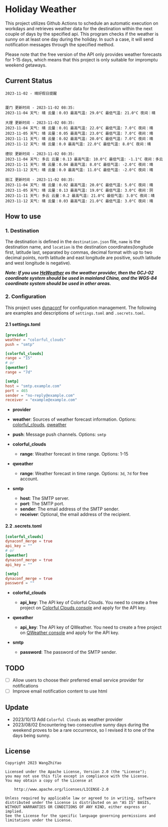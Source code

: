# Holiday Weather

This project utilizes Github Actions to schedule an automatic execution on workdays and retrieves weather data for the destination within the next couple of days by the  specified api.
This program checks if the weather is sunny on at least one day during the holiday. In such a case, it will send notification messages through the specified method.

Please note that the free version of the API only provides weather forecasts for 1-15 days, which means that this project is only suitable for impromptu weekend getaways.

## Current Status

```
2023-11-02 - 晴好假日提醒


厦门 更新时间 - 2023-11-02 08:35:
2023-11-04 天气: 晴 云量：0.03 最高气温: 29.0°C 最低气温: 21.0°C 夜间：晴

大理 更新时间 - 2023-11-02 08:35:
2023-11-04 天气: 晴 云量：0.01 最高气温: 22.0°C 最低气温: 7.0°C 夜间：晴
2023-11-05 天气: 晴 云量：0.05 最高气温: 23.0°C 最低气温: 7.0°C 夜间：晴
2023-11-11 天气: 晴 云量：0.02 最高气温: 20.0°C 最低气温: 7.0°C 夜间：晴
2023-11-12 天气: 晴 云量：0.0 最高气温: 22.0°C 最低气温: 8.0°C 夜间：晴

德钦 更新时间 - 2023-11-02 08:35:
2023-11-04 天气: 多云 云量：0.13 最高气温: 10.0°C 最低气温: -1.1°C 夜间：多云
2023-11-11 天气: 晴 云量：0.04 最高气温: 8.0°C 最低气温: -2.0°C 夜间：晴
2023-11-12 天气: 晴 云量：0.0 最高气温: 11.0°C 最低气温: -2.0°C 夜间：晴

丽江 更新时间 - 2023-11-02 08:35:
2023-11-04 天气: 晴 云量：0.02 最高气温: 20.0°C 最低气温: 5.0°C 夜间：晴
2023-11-05 天气: 晴 云量：0.13 最高气温: 19.0°C 最低气温: 3.0°C 夜间：阴
2023-11-11 天气: 多云 云量：0.2 最高气温: 21.0°C 最低气温: 3.0°C 夜间：晴
2023-11-12 天气: 晴 云量：0.03 最高气温: 21.0°C 最低气温: 3.0°C 夜间：晴

```

## How to use

### 1. Destination

The destination is defined in the `destination.json` file, `name` is the destination name, and `location` is the destination coordinates(longitude first, latitude last, separated by commas, decimal format with up to two decimal points, north latitude and east longitude are positive, south latitude and west longitude is negative).

***Note: If you use [HeWeather](https://dev.qweather.com/docs/) as the weather provider, then the GCJ-02 coordinate system should be used in mainland China, and the WGS-84 coordinate system should be used in other areas.***

### 2. Configuration

This project uses [dynaconf](https://github.com/dynaconf/dynaconf) for configuration management. The following are examples and descriptions of `settings.toml`  and `.secrets.toml`.

#### 2.1 settings.toml

```toml
[provider]
weather = "colorful_clouds"
push = "smtp"

[colorful_clouds]
range = "15"
# or
[qweather]
range = "7d"

[smtp]
host = "smtp.example.com"
port = 465
sender = "no-reply@example.com"
receiver = "example@example.com"
```
-  **provider**
  - **weather**: Sources of weather forecast information. Options: [colorful_clouds](https://docs.caiyunapp.com/docs/daily), [qweather](https://dev.qweather.com/docs/api/weather/weather-daily-forecast/)
  - **push**: Message push channels. Options: `smtp`

- **colorful_clouds**
  - **range**:  Weather forecast in time range. Options: 1-15

- **qweather**
  - **range**: Weather forecast in time range. Options: `3d`, `7d` for free account.

- **smtp**
  - **host**: The SMTP server.
  - **port**: The SMTP port.
  - **sender**: The email address of the SMTP sender.
  - **receiver**: Optional, the email address of the recipient.

#### 2.2 .secrets.toml

```toml
[colorful_clouds]
dynaconf_merge = true
api_key = ""
# or
[qweather]
dynaconf_merge = true
api_key = ""

[smtp]
dynaconf_merge = true
password = ""
```

- **colorful_clouds**
  - **api_key**:  The API key of Colorful Clouds. You need to create a free project on [Colorful Clouds console](https://platform.caiyunapp.com/dashboard/index) and apply for the API key.

- **qweather**
  - **api_key**: The API key of QWeather. You need to create a free project on [QWeather console](https://console.qweather.com/#/console) and apply for the API key.

- **smtp**
  - **password**: The password of the SMTP sender.


## TODO

- [ ] Allow users to choose their preferred email service provider for notifications
- [ ] Improve email notification content to use html

## Update
- 2023/10/13 Add `Colorful Clouds` as weather provider 
- 2023/08/02 Encountering two consecutive sunny days during the weekend proves to be a rare occurrence, so I revised it to one of the days being sunny.

## License

    Copyright 2023 WangZhiYao
    
    Licensed under the Apache License, Version 2.0 (the "License");
    you may not use this file except in compliance with the License.
    You may obtain a copy of the License at
    
        http://www.apache.org/licenses/LICENSE-2.0
    
    Unless required by applicable law or agreed to in writing, software
    distributed under the License is distributed on an "AS IS" BASIS,
    WITHOUT WARRANTIES OR CONDITIONS OF ANY KIND, either express or implied.
    See the License for the specific language governing permissions and
    limitations under the License.
